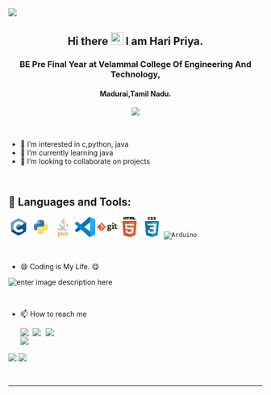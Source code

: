 
<img src="https://images.unsplash.com/photo-1444492417251-9c84a5fa18e0?ixlib=rb-1.2.1&ixid=eyJhcHBfaWQiOjEyMDd9&auto=format&fit=crop&w=975&h=300&q=80"/>

<h2 align="center">Hi there <img src="https://media.giphy.com/media/hvRJCLFzcasrR4ia7z/giphy.gif" width="25px" height="25px"> I am Hari Priya. 
<h3 align="center"> BE Pre Final Year at Velammal College Of Engineering And Technology,</h3>
<h4 align="center">Madurai,Tamil Nadu.</h4>

<p align="center">
    <img src="https://readme-typing-svg.herokuapp.com?color=fff&width=480&height=65&lines=Hello+!;Welcome+To+My+GitHub+Profile+.+.+.;Learning+never+exhausts+the+mind.;+.+.+.&center=true"></a>  
</p>

</br>

- 👀 I’m interested in c,python, java
- 🌱 I’m currently learning java 
- 💞️ I’m looking to collaborate on projects
</br>


## 🧰 Languages and Tools:
<p >
<code><img height="40" src="https://raw.githubusercontent.com/github/explore/80688e429a7d4ef2fca1e82350fe8e3517d3494d/topics/c/c.png" title="C"></code>
<code><img height="40" src="https://raw.githubusercontent.com/github/explore/80688e429a7d4ef2fca1e82350fe8e3517d3494d/topics/python/python.png" title="python"></code>
<code><img height="40" src="https://raw.githubusercontent.com/github/explore/80688e429a7d4ef2fca1e82350fe8e3517d3494d/topics/java/java.png" title="java"></code>
<code><img height="40" src="https://raw.githubusercontent.com/github/explore/80688e429a7d4ef2fca1e82350fe8e3517d3494d/topics/visual-studio-code/visual-studio-code.png" title="vscode"></code>
 <code><img height="40" src="https://raw.githubusercontent.com/github/explore/80688e429a7d4ef2fca1e82350fe8e3517d3494d/topics/git/git.png" title="git"></code>
 <code><img height="40" src="https://raw.githubusercontent.com/github/explore/80688e429a7d4ef2fca1e82350fe8e3517d3494d/topics/html/html.png" title="html"></code>
 <code><img height="40" src="https://raw.githubusercontent.com/github/explore/80688e429a7d4ef2fca1e82350fe8e3517d3494d/topics/css/css.png" title="css"></code>
 <code><img height="40" src="https://www.vectorlogo.zone/logos/arduino/arduino-official.svg" title="Arduino"></code>
</p>


</br>

- 😄 Coding is My Life. :yum:

![enter image description here](https://media3.giphy.com/media/qgQUggAC3Pfv687qPC/giphy.gif)

<br>

- 📫 How to reach me 

   <a href="https://www.linkedin.com/in/haripriya-k-s-4b0280227">
         <img align="left" width="24px" src="https://cdn-icons-png.flaticon.com/512/174/174857.png"  />
   </a>
   <a href="mailto:haripriyavcetece@gmail.com">
         <img align="left" width="26px" src="https://cdn-icons-png.flaticon.com/512/281/281769.png" />
   </a>
   <a href="https://www.instagram.com/dazzled__sweetie__1724/">
         <img align="left" width="26px" src="https://upload.wikimedia.org/wikipedia/commons/thumb/a/a5/Instagram_icon.png/1024px-Instagram_icon.png" />
   </a>
   
   <br/>
  

   
   <img src="https://github-readme-stats.vercel.app/api?username=haripriya120603&show_icons=true&theme=dark&background=000000" />
   <br/>
   

![](https://github-profile-summary-cards.vercel.app/api/cards/repos-per-language?username=haripriya120603&theme=vue)
![](https://github-profile-summary-cards.vercel.app/api/cards/most-commit-language?username=haripriya120603&theme=vue)

<br/>

---









<!---
haripriya120603/haripriya120603 is a ✨ special ✨ repository because its `README.md` (this file) appears on your GitHub profile.
You can click the Preview link to take a look at your changes.
--->
